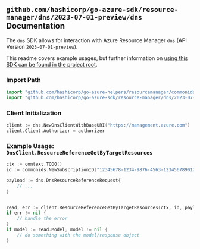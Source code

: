 
## `github.com/hashicorp/go-azure-sdk/resource-manager/dns/2023-07-01-preview/dns` Documentation

The `dns` SDK allows for interaction with Azure Resource Manager `dns` (API Version `2023-07-01-preview`).

This readme covers example usages, but further information on [using this SDK can be found in the project root](https://github.com/hashicorp/go-azure-sdk/tree/main/docs).

### Import Path

```go
import "github.com/hashicorp/go-azure-helpers/resourcemanager/commonids"
import "github.com/hashicorp/go-azure-sdk/resource-manager/dns/2023-07-01-preview/dns"
```


### Client Initialization

```go
client := dns.NewDnsClientWithBaseURI("https://management.azure.com")
client.Client.Authorizer = authorizer
```


### Example Usage: `DnsClient.ResourceReferenceGetByTargetResources`

```go
ctx := context.TODO()
id := commonids.NewSubscriptionID("12345678-1234-9876-4563-123456789012")

payload := dns.DnsResourceReferenceRequest{
	// ...
}


read, err := client.ResourceReferenceGetByTargetResources(ctx, id, payload)
if err != nil {
	// handle the error
}
if model := read.Model; model != nil {
	// do something with the model/response object
}
```
